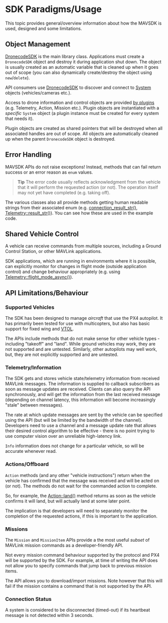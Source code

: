 # SDK Paradigms/Usage

This topic provides general/overview information about how the MAVSDK is used, designed and some limitations. 

## Object Management

[DronecodeSDK](../api_reference/classdronecode__sdk_1_1_dronecode_s_d_k.md) is the main library class. 
Applications must create a `DronecodeSDK` object and destroy it during application shut down. 
The object is usually created as an automatic variable that is cleaned up when it goes out of scope (you can also dynamically create/destroy the object using `new`/`delete`).

API consumers use [DronecodeSDK](../api_reference/classdronecode__sdk_1_1_dronecode_s_d_k.md) to discover and connect to [System](../api_reference/classdronecode__sdk_1_1_system.md) objects (vehicles/cameras etc.). 

Access to drone information and control objects are provided [by plugins](../guide/using_plugins.md) (e.g. Telemetry, Action, Mission etc.). 
Plugin objects are instantiated with a *specific* `System` object (a plugin instance must be created for every system that needs it). 

Plugin objects are created as shared pointers that will be destroyed when all associated handles are out of scope. 
All objects are automatically cleaned up when the parent `DronecodeSDK` object is destroyed.


## Error Handling

MAVSDK APIs do not raise exceptions! Instead, methods that can fail return success or an error reason as `enum` values.

> **Tip** The error code usually reflects acknowledgment from the vehicle that it will perform the requested action (or not). 
  The operation itself may not yet have completed (e.g. taking off).

The various classes also all provide methods getting human readable strings from their associated enum (e.g. [connection_result_str()](../api_reference/namespacedronecode__sdk.md#namespacedronecode__sdk_1a4f99d135d291363375982e84b6928f38), [Telemetry::result_str()](../api_reference/classdronecode__sdk_1_1_telemetry.md#classdronecode__sdk_1_1_telemetry_1a046457e28886493a677fe7d35627bacc)). You can see how these are used in the example code.


## Shared Vehicle Control

A vehicle can receive commands from multiple sources, including a Ground Control Station, or other MAVLink applications.

SDK applications, which are running in environments where it is possible, can explicitly monitor for changes in flight mode 
(outside application control) and change behaviour appropriately (e.g. using [Telemetry::flight_mode_async()](../api_reference/classdronecode__sdk_1_1_telemetry.md#classdronecode__sdk_1_1_telemetry_1a29494b6f0ed34be913e3f5c4bbfdf4cd)). 


## API Limitations/Behaviour

### Supported Vehicles

The SDK has been designed to manage *aircraft* that use the PX4 autopilot. 
It has primarily been tested for use with multicopters, but also has basic support for fixed wing and [VTOL](../guide/vtol.md).

The APIs include methods that do not make sense for other vehicle types - including "takeoff" and "land". 
While ground vehicles may work, they are not supported and are untested.
Similarly, other autopilots may well work, but, they are not explicitly supported and are untested.


### Telemetry/Information

The SDK gets and stores vehicle state/telemetry information from received MAVLink messages. 
The information is supplied to callback subscribers as soon as message updates are received. 
Clients can also query the API synchronously, and will get the information from the last received message (depending on channel latency, this information will become increasingly "stale" between messages).

The rate at which update messages are sent by the vehicle can be specified using the API (but will be limited by the bandwidth of the channel). 
Developers need to use a channel and a message update rate that allows their desired control algorithm to be effective - there is no point trying to use computer vision over an unreliable high-latency link.

`Info` information does not change for a particular vehicle, so will be accurate whenever read.


### Actions/Offboard

`Action` methods (and any other "vehicle instructions") return when the vehicle has confirmed that the message was received and will be acted on (or not). 
The methods do not wait for the commanded action to complete.

So, for example, the [Action::land()](../api_reference/classdronecode__sdk_1_1_action.md#classdronecode__sdk_1_1_action_1a25490d09fd2905b96de2c2c6e52e5f7b) method returns as soon as the vehicle confirms it will land, but will actually land at some later point. 

The implication is that developers will need to separately monitor the completion of the requested actions, if this is important to the application.


### Missions

The `Mission` and `MissionItem` APIs provide a the most useful *subset* of MAVLink mission commands as a developer-friendly API. 

Not every mission command behaviour supported by the protocol and PX4 will be supported by the SDK. 
For example, at time of writing the API does not allow you to specify commands that jump back to previous mission items.

The API allows you to download/import missions. 
Note however that this will fail if the mission contains a command that is not supported by the API.


### Connection Status

A system is considered to be disconnected (timed-out) if its heartbeat message is not detected within 3 seconds.
